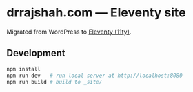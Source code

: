 # drrajshah.com — Eleventy site

Migrated from WordPress to [Eleventy (11ty)](https://www.11ty.dev/).

## Development
```bash
npm install
npm run dev   # run local server at http://localhost:8080
npm run build # build to _site/
